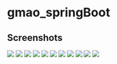 # gmao_springBoot
## Screenshots
<img src="https://imgur.com/NkwP47v.png">
<img src="https://imgur.com/oygVw2k.png">
<img src="https://imgur.com/wKqQaCY.png">
<img src="https://imgur.com/KlBKbVw.png">
<img src="https://imgur.com/nnA5xlj.png">
<img src="https://imgur.com/P7K603t.png">
<img src="https://imgur.com/CSNapZz.png">
<img src="https://imgur.com/yvrTIpC.png">
<img src="https://imgur.com/aAiyYs0.png">
<img src="https://imgur.com/vXGIKJE.png">
<img src="https://imgur.com/NkwP47v.png">
